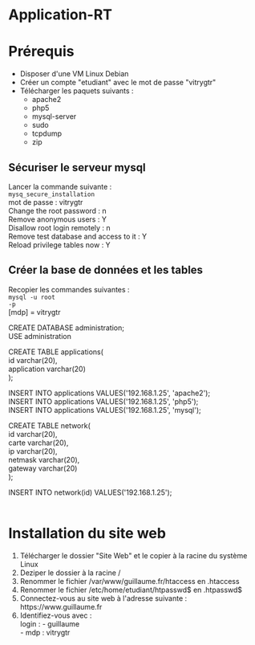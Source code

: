 # Application-RT

Prérequis
=
- Disposer d'une VM Linux Debian
- Créer un compte "etudiant" avec le mot de passe "vitrygtr"
- Télécharger les paquets suivants :
  - apache2
  - php5
  - mysql-server
  - sudo
  - tcpdump
  - zip
  
Sécuriser le serveur mysql
-
Lancer la commande suivante :<br/>
<code>mysq_secure_installation</code><br/>
mot de passe : vitrygtr<br/>
Change the root password : n<br/>
Remove anonymous users : Y<br/>
Disallow root login remotely : n<br/>
Remove test database and access to it : Y<br/>
Reload privilege tables now : Y<br/>

Créer la base de données et les tables
-
Recopier les commandes suivantes :<br/>
<code>mysql -u root -p</code><br/>
[mdp] = vitrygtr<br/>

CREATE DATABASE administration;<br/>
USE administration<br/>

CREATE TABLE applications(<br/>
id varchar(20),<br/>
application varchar(20)<br/>
);<br/>

INSERT INTO applications VALUES('192.168.1.25', 'apache2');<br/>
INSERT INTO applications VALUES('192.168.1.25', 'php5');<br/>
INSERT INTO applications VALUES('192.168.1.25', 'mysql');<br/>

CREATE TABLE network(<br/>
id varchar(20),<br/>
carte varchar(20),<br/>
ip varchar(20),<br/>
netmask varchar(20),<br/>
gateway varchar(20)<br/>
);<br/>

INSERT INTO network(id) VALUES('192.168.1.25');<br/><br/>

Installation du site web
=
<ol>
  <li>Télécharger le dossier "Site Web" et le copier à la racine du système Linux</li>
  <li>Deziper le dossier à la racine /</li>
  <li>Renommer le fichier /var/www/guillaume.fr/htaccess en .htaccess</li>
  <li>Renommer le fichier /etc/home/etudiant/htpasswd$ en .htpasswd$</li>
  <li>Connectez-vous au site web à l'adresse suivante : https://www.guillaume.fr</li>
  <li>Identifiez-vous avec :<br/>
  login :
    - guillaume<br/>
    - mdp : vitrygtr</li>
</ol>

